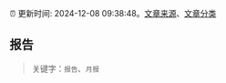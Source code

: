 :alarm_clock: 更新时间: 2024-12-08 09:38:48。[文章来源](/README.md)、[文章分类](/TAGS.md)

## 报告


> 关键字：`报告`、`月报`



